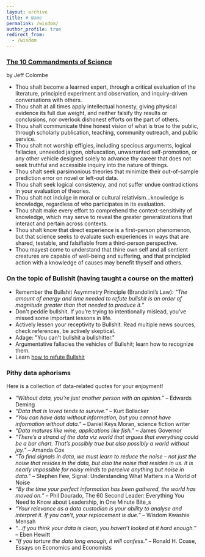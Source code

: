 ```yaml
---
layout: archive
title: # Name
permalink: /wisdom/
author_profile: true
redirect_from:
  - /wisdom
---
```


### [The 10 Commandments of Science](https://www.aaas.org/taxonomy/term/9/ten-commandments-scientists)
by Jeff Colombe

* Thou shalt become a learned expert, through a critical evaluation of the literature, principled experiment and observation, and inquiry-driven conversations with others.
* Thou shalt at all times apply intellectual honesty, giving physical evidence its full due weight, and neither falsify thy results or conclusions, nor overlook dishonest efforts on the part of others.
* Thou shalt communicate thine honest vision of what is true to the public, through scholarly publication, teaching, community outreach, and public service.
* Thou shalt not worship effigies, including specious arguments, logical fallacies, unneeded jargon, obfuscation, unwarranted self-promotion, or any other vehicle designed solely to advance thy career that does not seek truthful and accessible inquiry into the nature of things.
* Thou shalt seek parsimonious theories that minimize their out-of-sample prediction error on novel or left-out data.
* Thou shalt seek logical consistency, and not suffer undue contradictions in your evaluation of theories.
* Thou shalt not indulge in moral or cultural relativism...knowledge is knowledge, regardless of who participates in its evaluation.
* Thou shalt make every effort to comprehend the context-sensitivity of knowledge, which may serve to reveal the greater generalizations that interact and pertain across contexts.
* Thou shalt know that direct experience is a first-person phenomenon, but that science seeks to evaluate such experiences in ways that are shared, testable, and falsifiable from a third-person perspective.
* Thou mayest come to understand that thine own self and all sentient creatures are capable of well-being and suffering, and that principled action with a knowledge of causes may benefit thyself and others.

### On the topic of Bullshit (having taught a course on the matter)
* Remember the Bullshit Asymmetry Principle (Brandolini’s Law): _"The amount of energy and time needed to refute bullshit is an order of magnitude greater than that needed to produce it."_
* Don't peddle bullshit. If you’re trying to intentionally mislead, you’ve missed some important lessons in life. 
* Actively lessen your receptivity to Bullshit. Read multiple news sources, check references, be actively skeptical.
* Adage: "You can't bullshit a bullshitter."
* Argumentative fallacies the vehicles of Bullshit; learn how to recognize them.
* Learn [how to refute Bullshit]([https://link-url-here.org](https://modelthinkers.com/mental-model/bullshit-asymmetry-principle))


### Pithy data aphorisms
Here is a collection of data-related quotes for your enjoyment!
* _“Without data, you’re just another person with an opinion.”_ – Edwards Deming
* _“Data that is loved tends to survive.”_ – Kurt Bollacker
* _“You can have data without information, but you cannot have information without data.”_ – Daniel Keys Moran, science fiction writer
* _“Data matures like wine, applications like fish.”_ – James Governor
* _“There’s a strand of the data viz world that argues that everything could be a bar chart. That’s possibly true but also possibly a world without joy.”_ – Amanda Cox
* _“To find signals in data, we must learn to reduce the noise – not just the noise that resides in the data, but also the noise that resides in us. It is nearly impossible for noisy minds to perceive anything but noise in data.”_ – Stephen Few, Signal: Understanding What Matters in a World of Noise
* _“By the time your perfect information has been gathered, the world has moved on.”_ – Phil Dourado, The 60 Second Leader: Everything You Need to Know about Leadership, in One Minute Bite_s
* _“Your relevance as a data custodian is your ability to analyse and interpret it. If you can’t, your replacement is due.”_ – Wisdom Kwashie Mensah
* _“…if you think your data is clean, you haven’t looked at it hard enough.”_ – Eben Hewitt
* _“If you torture the data long enough, it will confess.”_ – Ronald H. Coase, Essays on Economics and Economists
